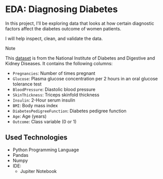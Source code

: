 # EDA: Diagnosing Diabetes

In this project, I'll be exploring data that looks at how certain diagnostic factors affect the diabetes outcome of women patients.

I will help inspect, clean, and validate the data.

> [!Note] 
> This [dataset](https://www.kaggle.com/datasets/uciml/pima-indians-diabetes-database) is from the National Institute of Diabetes and Digestive and Kidney Diseases. It contains the following columns:

- `Pregnancies`: Number of times pregnant
- `Glucose`: Plasma glucose concentration per 2 hours in an oral glucose tolerance test
- `BloodPressure`: Diastolic blood pressure
- `SkinThickness`: Triceps skinfold thickness
- `Insulin`: 2-Hour serum insulin
- `BMI`: Body mass index
- `DiabetesPedigreeFunction`: Diabetes pedigree function
- `Age`: Age (years)
- `Outcome`: Class variable (0 or 1)

## Used Technologies

- Python Programming Language
- Pandas
- Numpy
- IDE:
  - Jupiter Notebook
